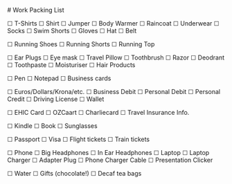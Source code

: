# Work Packing List

☐ T-Shirts
☐ Shirt
☐ Jumper
☐ Body Warmer
☐ Raincoat
☐ Underwear
☐ Socks
☐ Swim Shorts
☐ Gloves
☐ Hat
☐ Belt

☐ Running Shoes
☐ Running Shorts
☐ Running Top

☐ Ear Plugs
☐ Eye mask
☐ Travel Pillow
☐ Toothbrush
☐ Razor
☐ Deodrant
☐ Toothpaste
☐ Moisturiser
☐ Hair Products

☐ Pen
☐ Notepad
☐ Business cards

☐ Euros/Dollars/Krona/etc.
☐ Business Debit
☐ Personal Debit
☐ Personal Credit
☐ Driving License
☐ Wallet

☐ EHIC Card
☐ OZCaart
☐ Charliecard
☐ Travel Insurance Info.

☐ Kindle
☐ Book
☐ Sunglasses

☐ Passport
☐ Visa
☐ Flight tickets
☐ Train tickets

☐ Phone
☐ Big Headphones
☐ In Ear Headphones
☐ Laptop
☐ Laptop Charger
☐ Adapter Plug
☐ Phone Charger Cable
☐ Presentation Clicker

☐ Water
☐ Gifts (chocolate!)
☐ Decaf tea bags
